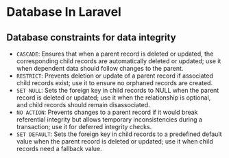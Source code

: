 # Database In Laravel

## Database constraints for data integrity

- `CASCADE`: Ensures that when a parent record is deleted or updated, the corresponding child records are automatically deleted or updated; use it when dependent data should follow changes to the parent.
- `RESTRICT`: Prevents deletion or update of a parent record if associated child records exist; use it to ensure no orphaned records are created.
- `SET NULL`: Sets the foreign key in child records to NULL when the parent record is deleted or updated; use it when the relationship is optional, and child records should remain disassociated.
- `NO ACTION`: Prevents changes to a parent record if it would break referential integrity but allows temporary inconsistencies during a transaction; use it for deferred integrity checks.
- `SET DEFAULT`: Sets the foreign key in child records to a predefined default value when the parent record is deleted or updated; use it when child records need a fallback value.
